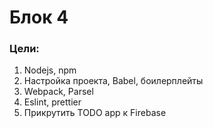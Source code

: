 # Блок 4

### Цели: 
1. Nodejs, npm
2. Настройка проекта, Babel, боилерплейты
3. Webpack, Parsel
4. Eslint, prettier
5. Прикрутить TODO app к Firebase
